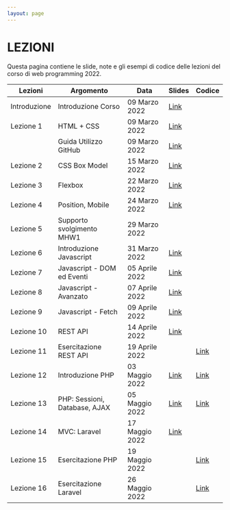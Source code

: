 ```yaml
---
layout: page
---
```


# LEZIONI
Questa pagina contiene le slide, note e gli esempi di codice delle lezioni del corso di web programming 2022.

| Lezioni    | Argomento                                                       | Data            | Slides                          | Codice      |
|------------|-----------------------------------------------------------------|-----------------|-------------------------------  |-------------|
| Introduzione  | Introduzione Corso                                           | 09 Marzo 2022   | [Link](https://drive.google.com/file/d/12EHWP8JP0bh37-KipYWKobrrLyXBfPZ2/view?usp=sharing)                                         |             |
| Lezione 1  | HTML + CSS                                                      | 09 Marzo 2022   | [Link](https://drive.google.com/file/d/1_90rl-51YiViR6deMLtBrlO4Zvf2BSew/view?usp=sharing)                                         |             |
|           | Guida Utilizzo GitHub                                           | 09 Marzo 2022   | [Link](https://drive.google.com/file/d/1gDnhBQoDi3uQvRwM-B4ClwBO_qhgRIfo/view?usp=sharing)                     |             |
| Lezione 2  | CSS Box Model                                                    | 15 Marzo 2022   | [Link](https://drive.google.com/file/d/180nPa4GNTvo0qR_iqiU1TSwAbB_8D1sM/view?usp=sharing)                                         |             |
| Lezione 3  | Flexbox                                                    | 22 Marzo 2022   | [Link](https://drive.google.com/file/d/1AppEjI0lua0GmvrVDSZKFmfa7-XPdvAN/view?usp=sharing)                                      |             |
| Lezione 4  | Position, Mobile                                                    | 24 Marzo 2022   | [Link](https://drive.google.com/file/d/1TWBpWSPqdgB9OeKdvcK83iBRtIVC0wsz/view?usp=sharing)                                      |             |
| Lezione 5  | Supporto svolgimento MHW1                                                    | 29 Marzo 2022   |                                       |   |
| Lezione 6  | Introduzione Javascript                                                    | 31 Marzo 2022   | [Link](https://drive.google.com/file/d/1pLs19EJxfBc2RpwrKPJAQbMPZCETdn5-/view?usp=sharing)                                      |             |
| Lezione 7  |  Javascript - DOM ed Eventi                                                    | 05 Aprile 2022   | [Link](https://drive.google.com/file/d/1YEgz-03P4lhvCxhnR5a4rCZWhxTbXcMr/view?usp=sharing)                                      |             |
| Lezione 8  |  Javascript - Avanzato                                                | 07 Aprile 2022   | [Link](https://drive.google.com/file/d/1GUM3-M2az8ihR8pPxSAdOxb5s4vh4hNO/view?usp=sharing)                                      |             |
| Lezione 9  |  Javascript - Fetch                                                | 09 Aprile 2022   | [Link](https://drive.google.com/file/d/1Wu2HLKb4ffzrF5Wj8fcD-iFx1dZ83SQk/view?usp=sharing)                                      |             |
| Lezione 10  |  REST API                                                | 14 Aprile 2022   | [Link](https://drive.google.com/file/d/1WlqKG1tRm-XBAiWfuhP5-jH0EV9iNCoA/view?usp=sharing)                                      |             |
| Lezione 11  |  Esercitazione REST API                                                | 19 Aprile 2022   |                      |    [Link](https://studentiunict.sharepoint.com/:u:/s/WebProgramming2022-Esercitazione/EfKoTppb5yhPiq5bhOpxhQEBVo1qXNyjhOrp3Wbvgmew0w?e=jEVGPg)                          |
| Lezione 12  |  Introduzione PHP                                                | 03 Maggio  2022   | [Link](https://drive.google.com/file/d/19nsemKs2DURwXaTauLqLYQDw7zunwNwl/view?usp=sharing)                                      | [Link](https://drive.google.com/file/d/1bRvoSqpUZCb0xte-0YQlSqjUxjpkhdTl/view?usp=sharing)    |
| Lezione 13  |  PHP: Sessioni, Database, AJAX                                                | 05 Maggio 2022   | [Link](https://drive.google.com/file/d/1mN3pmgRFRiDfyvgIcUHiJsjJkgcaronG/view?usp=sharing)                                      |   [Link](https://drive.google.com/file/d/1iZP60Y8-tNwvlzLIkwnQbY-2KfZx4LD6/view?usp=sharing)          |
| Lezione 14  | MVC: Laravel                                                    | 17 Maggio 2022   | [Link](https://drive.google.com/file/d/1_Rc9TtzuDEO2oE-p6rjTZMpBDUKzmbvJ/view?usp=sharing)                                      |             |
| Lezione 15  |  Esercitazione PHP                                                | 19 Maggio 2022   |                      |    [Link](https://studentiunict.sharepoint.com/:u:/s/DATABASESANDWEBPROGRAMMINGM-ZmoduloWEBPROGRAMMINGC.SPAMPI238-Lezioneprivata/Ef3goHTtMQxPkl3VW6llNQ0BOtb1iTw94y6dbdd7KgcaEw?e=49gYyd)     
| Lezione 16  |  Esercitazione Laravel                                                | 26 Maggio 2022   |                      |    [Link](https://studentiunict.sharepoint.com/:u:/s/WebProgramming2022-Esercitazione/EePUJ5qPAoBBsNmjEinCR_MBKUonTAsXWV1kK9Kltoxobg?e=j5ycgJ)     



[404]: /web-programming-course/fallback
